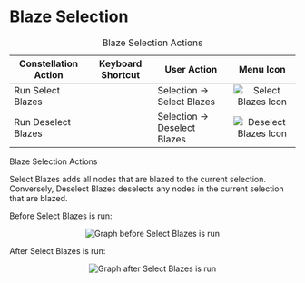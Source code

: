 # Blaze Selection

<table class="table table-striped">
<caption>Blaze Selection Actions</caption>
<thead>
<tr class="header">
<th>Constellation Action</th>
<th>Keyboard Shortcut</th>
<th>User Action</th>
<th style="text-align: center;">Menu Icon</th>
</tr>
</thead>
<tbody>
<tr class="odd">
<td>Run Select Blazes</td>
<td></td>
<td>Selection -&gt; Select Blazes</td>
<td style="text-align: center;"><img src="../constellation/CoreVisualGraph/src/au/gov/asd/tac/constellation/graph/visual/docs/resources/selectblazes.png" alt="Select Blazes Icon" /></td>
</tr>
<tr class="even">
<td>Run Deselect Blazes</td>
<td></td>
<td>Selection -&gt; Deselect Blazes</td>
<td style="text-align: center;"><img src="../constellation/CoreVisualGraph/src/au/gov/asd/tac/constellation/graph/visual/docs/resources/blaze.png" alt="Deselect Blazes Icon" /></td>
</tr>
</tbody>
</table>

Blaze Selection Actions

Select Blazes adds all nodes that are blazed to the current selection.
Conversely, Deselect Blazes deselects any nodes in the current selection
that are blazed.

Before Select Blazes is run:

<div style="text-align: center">

![Graph before Select Blazes is
run](../constellation/CoreVisualGraph/src/au/gov/asd/tac/constellation/graph/visual/docs/resources/SelectBlazesBefore.png)

</div>

After Select Blazes is run:

<div style="text-align: center">

![Graph after Select Blazes is
run](../constellation/CoreVisualGraph/src/au/gov/asd/tac/constellation/graph/visual/docs/resources/SelectBlazesAfter.png)

</div>
